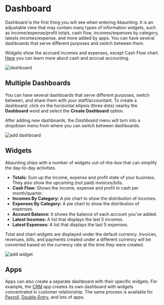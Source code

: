 Dashboard
=========

Dashboard is the first thing you will see when entering Akaunting. It is an adjustable view that may contain many types of information widgets, such as income/expense/profit totals, cash flow, incomes/expenses by category, latests incomes/expense, and more added by apps. You can have several dashboards that serve different purposes and switch between them.

Widgets show the accrued incomes and expenses, except Cash Flow chart. [Here](https://akaunting.com/docs/faq/accrual-vs-cash) you can learn more about cash and accrual accounting.

![dashboard](_images/dashboard.png)

## Multiple Dashboards

You can have several dashboards that serve different purposes, switch between, and share them with your staff/accountant. To create a dashboard; click on the horizontal ellipsis (three dots) nearby the **Dashboard** word and select the **Create Dashboard** option.

After adding new dashboards, the *Dashboard* menu will turn into a dropdown menu from where you can switch between dashboards.

![add dashboard](_images/adding-new-dashboard.gif)

## Widgets

Akaunting ships with a number of widgets out-of-the-box that can simplify the day-to-day activities.

- **Totals:** Sum up the income, expense and profit state of your business. They also show the upcoming (not paid) invoices/bills.
- **Cash Flow:** Shows the income, expense and profit in cash per month/quarter.
- **Incomes By Category:** A pie chart to show the distribution of incomes.
- **Expenses By Category:** A pie chart to show the distribution of expenses.
- **Account Balance:** It shows the balance of each account you've added.
- **Latest Incomes:** A list that displays the last 5 incomes.
- **Latest Expenses:** A list that displays the last 5 expenses.

Total and chart widgets are displayed under the default currency. Invoices, revenues, bills, and payments created under a different currency will be converted based on the currency rate at the time they were created.

![add widget](_images/adding-new-widget.gif)

## Apps

Apps can also create a separate dashboard with their specific widgets. For example, the [CRM](https://akaunting.com/apps/crm) app creates its own dashboard with widgets concentrated in customer relationship. The same process is available for [Payroll](https://akaunting.com/apps/payroll), [Double-Entry](https://akaunting.com/apps/double-entry), and lots of apps.
